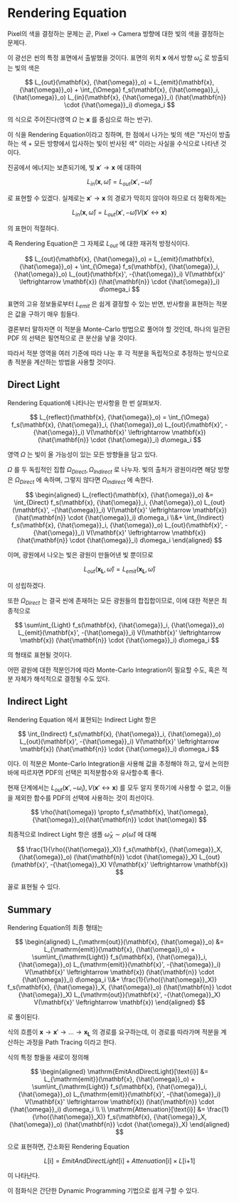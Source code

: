 # Rendering Equation

Pixel의 색을 결정하는 문제는 곧, Pixel $\rightarrow$ Camera 방향에 대한 빛의 색을 결정하는 문제다.

이 광선은 씬의 특정 표면에서 출발했을 것이다. 표면의 위치 $\mathbf{x}$ 에서 방향 ${\hat{\omega}}_o$ 로 방출되는 빛의 색은

$$
L_{out}(\mathbf{x}, {\hat{\omega}}_o) = 
L_{emit}(\mathbf{x}, {\hat{\omega}}_o) + 
\int_{\Omega} 
f_s(\mathbf{x}, {\hat{\omega}}_i, {\hat{\omega}}_o) 
L_{in}(\mathbf{x}, {\hat{\omega}}_i) 
(\hat{\mathbf{n}} \cdot {\hat{\omega}}_i) 
d\omega_i
$$

의 식으로 주어진다(영역 $\Omega$ 는 $\mathbf{x}$ 를 중심으로 하는 반구).

이 식을 Rendering Equation이라고 칭하며, 한 점에서 나가는 빛의 색은 "자신이 방출하는 색 + 모든 방향에서 입사하는 빛이 반사된 색" 이라는 사실을 수식으로 나타낸 것이다.

진공에서 에너지는 보존되기에, 빛 $\mathbf{x}' \rightarrow \mathbf{x}$ 에 대하여

$$L_{in}(\mathbf{x}, \hat{\omega}) = L_{out}(\mathbf{x}', -\hat{\omega})$$

로 표현할 수 있겠다. 실제로는 $\mathbf{x}' \rightarrow \mathbf{x}$ 의 경로가 막히지 않아야 하므로 더 정확하게는

$$L_{in}(\mathbf{x}, \hat{\omega}) = L_{out}(\mathbf{x}', -\hat{\omega}) V(\mathbf{x}' \leftrightarrow \mathbf{x})$$

의 표현이 적절하다.

즉 Rendering Equation은 그 자체로 $L_{out}$ 에 대한 재귀적 방정식이다.

$$
L_{out}(\mathbf{x}, {\hat{\omega}}_o) = 
L_{emit}(\mathbf{x}, {\hat{\omega}}_o) + 
\int_{\Omega} 
f_s(\mathbf{x}, {\hat{\omega}}_i, {\hat{\omega}}_o)
L_{out}(\mathbf{x}', -{\hat{\omega}}_i) 
V(\mathbf{x}' \leftrightarrow \mathbf{x}) 
(\hat{\mathbf{n}} \cdot {\hat{\omega}}_i)
d\omega_i
$$

표면의 고유 정보들로부터 $L_{emit}$ 은 쉽게 결정할 수 있는 반면, 반사항을 표현하는 적분은 값을 구하기 매우 힘들다.

결론부터 말하자면 이 적분을 Monte-Carlo 방법으로 풀어야 할 것인데, 하나의 일관된 PDF 의 선택은 필연적으로 큰 분산을 낳을 것이다. 

따라서 적분 영역을 여러 기준에 따라 나눈 후 각 적분을 독립적으로 추정하는 방식으로 총 적분을 계산하는 방법을 사용할 것이다.

## Direct Light

Rendering Equation에 나타나는 반사항을 한 번 살펴보자.

$$
L_{reflect}(\mathbf{x}, {\hat{\omega}}_o) = 
\int_{\Omega} 
f_s(\mathbf{x}, {\hat{\omega}}_i, {\hat{\omega}}_o)
L_{out}(\mathbf{x}', -{\hat{\omega}}_i) 
V(\mathbf{x}' \leftrightarrow \mathbf{x}) 
(\hat{\mathbf{n}} \cdot {\hat{\omega}}_i) 
d\omega_i
$$

영역 $\Omega$ 는 빛이 올 가능성이 있는 모든 방향들을 담고 있다. 

$\Omega$ 를 두 독립적인 집합 $\Omega_{Direct}, \Omega_{Indirect}$ 로 나누자. 빛의 출처가 광원이라면 해당 방향은 $\Omega_{Direct}$ 에 속하며, 그렇지 않다면 $\Omega_{Indirect}$ 에 속한다.

$$
\begin{aligned}
L_{reflect}(\mathbf{x}, {\hat{\omega}}_o) &= 
\int_{Direct} 
f_s(\mathbf{x}, {\hat{\omega}}_i, {\hat{\omega}}_o)
L_{out}(\mathbf{x}', -{\hat{\omega}}_i) 
V(\mathbf{x}' \leftrightarrow \mathbf{x}) 
(\hat{\mathbf{n}} \cdot {\hat{\omega}}_i) 
d\omega_i \\&+
\int_{Indirect} 
f_s(\mathbf{x}, {\hat{\omega}}_i, {\hat{\omega}}_o)
L_{out}(\mathbf{x}', -{\hat{\omega}}_i) 
V(\mathbf{x}' \leftrightarrow \mathbf{x}) 
(\hat{\mathbf{n}} \cdot {\hat{\omega}}_i) 
d\omega_i
\end{aligned}
$$

이며, 광원에서 나오는 빛은 광원이 만들어낸 빛 뿐이므로

$$ L_{out}(\mathbf{x_L}, \hat{\omega}) = L_{emit}(\mathbf{x_L}, \hat{\omega}) $$

이 성립하겠다.

또한 $\Omega_{Direct}$ 는 결국 씬에 존재하는 모든 광원들의 합집합이므로, 이에 대한 적분은 최종적으로

$$
\sum\int_{Light} 
f_s(\mathbf{x}, {\hat{\omega}}_i, {\hat{\omega}}_o)
L_{emit}(\mathbf{x}', -{\hat{\omega}}_i) 
V(\mathbf{x}' \leftrightarrow \mathbf{x}) 
(\hat{\mathbf{n}} \cdot {\hat{\omega}}_i) 
d\omega_i
$$

의 형태로 표현될 것이다.

어떤 광원에 대한 적분인가에 따라 Monte-Carlo Integration이 필요할 수도, 혹은 적분 자체가 해석적으로 결정될 수도 있다.

## Indirect Light

Rendering Equation 에서 표현되는 Indirect Light 항은

$$
\int_{Indirect} 
f_s(\mathbf{x}, {\hat{\omega}}_i, {\hat{\omega}}_o)
L_{out}(\mathbf{x}', -{\hat{\omega}}_i)
V(\mathbf{x}' \leftrightarrow \mathbf{x}) 
(\hat{\mathbf{n}} \cdot {\hat{\omega}}_i) 
d\omega_i
$$

이다. 이 적분은 Monte-Carlo Integration을 사용해 값을 추정해야 하고, 앞서 논의한 바에 따르자면 PDF의 선택은 피적분함수와 유사할수록 좋다.

현재 단계에서는 $L_{out}(\mathbf{x}', -{\hat{\omega}}_i), V(\mathbf{x}' \leftrightarrow \mathbf{x})$ 를 모두 알지 못하기에 사용할 수 없고, 이들을 제외한 함수를 PDF의 선택에 사용하는 것이 최선이다.

$$ \rho(\hat{\omega}) \propto f_s(\mathbf{x}, \hat{\omega}, {\hat{\omega}}_o)(\hat{\mathbf{n}} \cdot \hat{\omega}) $$

최종적으로 Indirect Light 항은 샘플 ${\hat{\omega}}_X \sim \rho(\hat{\omega})$ 에 대해

$$ 
\frac{1}{\rho({\hat{\omega}}_X)}
f_s(\mathbf{x}, {\hat{\omega}}_X, {\hat{\omega}}_o) 
(\hat{\mathbf{n}} \cdot {\hat{\omega}}_X)
L_{out}(\mathbf{x}', -{\hat{\omega}}_X)
V(\mathbf{x}' \leftrightarrow \mathbf{x})
$$

꼴로 표현될 수 있다.


## Summary

Rendering Equation의 최종 형태는

$$
\begin{aligned}
L_{\mathrm{out}}(\mathbf{x}, {\hat{\omega}}_o) &= 
L_{\mathrm{emit}}(\mathbf{x}, {\hat{\omega}}_o) + 
\sum\int_{\mathrm{Light}} 
f_s(\mathbf{x}, {\hat{\omega}}_i, {\hat{\omega}}_o) 
L_{\mathrm{emit}}(\mathbf{x}', -{\hat{\omega}}_i) 
V(\mathbf{x}' \leftrightarrow \mathbf{x}) 
(\hat{\mathbf{n}} \cdot {\hat{\omega}}_i) 
d\omega_i \\&+ \frac{1}{\rho({\hat{\omega}}_X)} 
f_s(\mathbf{x}, {\hat{\omega}}_X, {\hat{\omega}}_o) 
(\hat{\mathbf{n}} \cdot {\hat{\omega}}_X) 
L_{\mathrm{out}}(\mathbf{x}', -{\hat{\omega}}_X) 
V(\mathbf{x}' \leftrightarrow \mathbf{x})
\end{aligned}
$$

로 풀이된다. 

식의 흐름이 $\mathbf{x} \rightarrow \mathbf{x}' \rightarrow ... \rightarrow \mathbf{x_L}$ 의 경로를 요구하는데, 이 경로를 따라가며 적분을 계산하는 과정을 Path Tracing 이라고 한다.

식의 특정 항들을 새로이 정의해

$$
\begin{aligned}
\mathrm{EmitAndDirectLight}[\text{i}] &= 
L_{\mathrm{emit}}(\mathbf{x}, {\hat{\omega}}_o) + 
\sum\int_{\mathrm{Light}} 
f_s(\mathbf{x}, {\hat{\omega}}_i, {\hat{\omega}}_o) 
L_{\mathrm{emit}}(\mathbf{x}', -{\hat{\omega}}_i) 
V(\mathbf{x}' \leftrightarrow \mathbf{x}) 
(\hat{\mathbf{n}} \cdot {\hat{\omega}}_i) 
d\omega_i
\\ \\
\mathrm{Attenuation}[\text{i}] &= 
\frac{1}{\rho({\hat{\omega}}_X)} 
f_s(\mathbf{x}, {\hat{\omega}}_X, {\hat{\omega}}_o) 
(\hat{\mathbf{n}} \cdot {\hat{\omega}}_X)
\end{aligned}
$$


으로 표현하면, 간소화된 Rendering Equation

$$ L[\text{i}] = EmitAndDirectLight[\text{i}] + Attenuation[\text{i}] \times L[\text{i+1}] $$

이 나타난다. 

이 점화식은 간단한 Dynamic Programming 기법으로 쉽게 구할 수 있다.